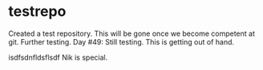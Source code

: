 # testrepo
Created a test repository. This will be gone once we become competent at git.
Further testing.
Day #49: Still testing.
This is getting out of hand.

isdfsdnfldsflsdf
Nik is special.
